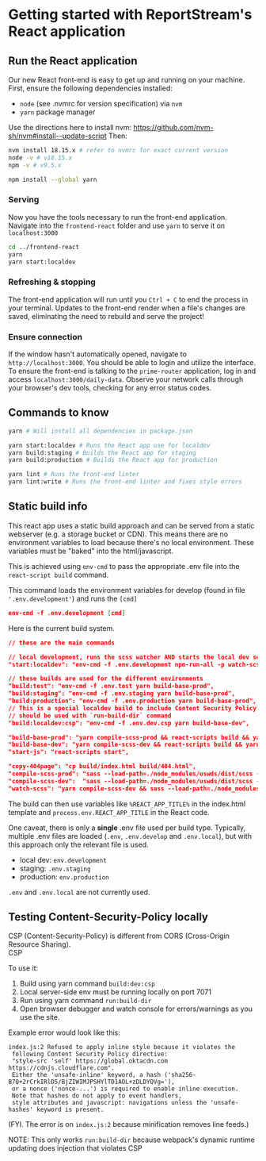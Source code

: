 # Getting started with ReportStream's React application

## Run the React application

Our new React front-end is easy to get up and running on your machine. First, ensure the following dependencies
installed:

-   `node` (see .nvmrc for version specification) via `nvm`
-   `yarn` package manager

Use the directions here to install nvm: https://github.com/nvm-sh/nvm#install--update-script
Then:

```bash
nvm install 18.15.x # refer to nvmrc for exact current version
node -v # v18.15.x
npm -v # v9.5.x

npm install --global yarn
```

### Serving

Now you have the tools necessary to run the front-end application. Navigate into the `frontend-react` folder
and use `yarn` to serve it on `localhost:3000`

```bash
cd ../frontend-react
yarn
yarn start:localdev
```

### Refreshing & stopping

The front-end application will run until you `Ctrl + C` to end the process in your terminal. Updates to the front-end
render when a file's changes are saved, eliminating the need to rebuild and serve the project!

### Ensure connection

If the window hasn't automatically opened, navigate to `http://localhost:3000`.
You should be able to login and utilize the interface. To ensure the front-end is talking to the `prime-router` application,
log in and access `localhost:3000/daily-data`. Observe your network calls through your browser's dev tools, checking
for any error status codes.

## Commands to know

```bash
yarn # Will install all dependencies in package.json

yarn start:localdev # Runs the React app use for localdev
yarn build:staging # Builds the React app for staging
yarn build:production # Builds the React app for production

yarn lint # Runs the front-end linter
yarn lint:write # Runs the front-end linter and fixes style errors
```

## Static build info

This react app uses a static build approach and can be served from a static webserver (e.g. a storage bucket or CDN).
This means there are no environment variables to load because there's no local environment. These variables must be "baked" into
the html/javascript.

This is achieved using `env-cmd` to pass the appropriate .env file into the `react-script build` command.

This command loads the environment variables for develop (found in file `'.env.development'`) and runs the `[cmd]`

```json
env-cmd -f .env.development [cmd]
```

Here is the current build system.

```json
// these are the main commands

// local development, runs the scss watcher AND starts the local dev server in parallel
"start:localdev": "env-cmd -f .env.development npm-run-all -p watch-scss start-js",

// these builds are used for the different environments
"build:test": "env-cmd -f .env.test yarn build-base-prod",
"build:staging": "env-cmd -f .env.staging yarn build-base-prod",
"build:production": "env-cmd -f .env.production yarn build-base-prod",
// This is a special localdev build to include Content Security Policy <meta>
// should be used with `run-build-dir` command
"build:localdev:csp": "env-cmd -f .env.dev.csp yarn build-base-dev",

"build-base-prod": "yarn compile-scss-prod && react-scripts build && yarn copy-404page",
"build-base-dev": "yarn compile-scss-dev && react-scripts build && yarn copy-404page",
"start-js": "react-scripts start",

"copy-404page": "cp build/index.html build/404.html",
"compile-scss-prod": "sass --load-path=./node_modules/uswds/dist/scss --no-source-map --style=compressed --quiet src/global.scss:src/content/generated/global.out.css",
"compile-scss-dev":  "sass --load-path=./node_modules/uswds/dist/scss --embed-source-map --quiet-deps src/global.scss:src/content/generated/global.out.css",
"watch-scss": "yarn compile-scss-dev && sass --load-path=./node_modules/uswds/dist/scss --embed-source-map --quiet-deps -w src/global.scss:src/content/generated/global.out.css",
```

The build can then use variables like `%REACT_APP_TITLE%` in the index.html template and `process.env.REACT_APP_TITLE` in the React code.

One caveat, there is only a **single** .env file used per build type. Typically, multiple .env files are loaded (`.env`, `.env.develop` and `.env.local`), but with this approach only the relevant file is used.

-   local dev: `env.development`
-   staging: `.env.staging`
-   production: `env.production`

`.env` and `.env.local` are not currently used.

## Testing Content-Security-Policy locally

CSP (Content-Security-Policy) is different from CORS (Cross-Origin Resource Sharing).  
CSP

To use it:

1. Build using yarn command `build:dev:csp`
2. Local server-side env must be running locally on port 7071
3. Run using yarn command `run:build-dir`
4. Open browser debugger and watch console for errors/warnings as you use the site.

Example error would look like this:

```
index.js:2 Refused to apply inline style because it violates the
 following Content Security Policy directive:
 "style-src 'self' https://global.oktacdn.com https://cdnjs.cloudflare.com".
 Either the 'unsafe-inline' keyword, a hash ('sha256-B7Q+2rCrkIRlD5/BjZIWIMJPSHYlTD1AOL+zDLDYQVg='),
 or a nonce ('nonce-...') is required to enable inline execution.
 Note that hashes do not apply to event handlers,
 style attributes and javascript: navigations unless the 'unsafe-hashes' keyword is present.
```

(FYI. The error is on `index.js:2` because minification removes line feeds.)

NOTE: This only works `run:build-dir` because webpack's dynamic runtime updating does injection that violates CSP
